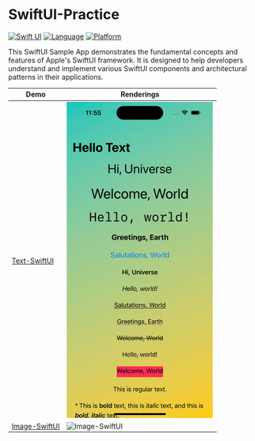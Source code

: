 # SwiftUI-Practice
 [![Swift UI](https://img.shields.io/badge/Swift-UI-green.svg)](https://github.com/xiaofu666/SwiftUI_Demos.git)
 [![Language](https://img.shields.io/badge/Language-Swift-DD5C44.svg?style=flat)](https://github.com/xiaofu666/SwiftUI_Demos.git)
 [![Platform](https://img.shields.io/badge/platform-ios-cyan.svg)](https://github.com/xiaofu666/SwiftUI_Demos.git)
 
This SwiftUI Sample App demonstrates the fundamental concepts and features of Apple's SwiftUI framework. 
It is designed to help developers understand and implement various SwiftUI components and architectural patterns in their applications.

| Demo                                                                      |  Renderings                                                                                                        
| ------------------------------------------------------------------------  |  -----------------------------------------------------------------------------------------------------------  
| [Text-SwiftUI           ](SwiftUI-Content/Text-SwiftUI)           |  ![Text-SwiftUI            ](SwiftUI-Content/Text-SwiftUI/Text-SwiftUI.gif)     
| [Image-SwiftUI           ](SwiftUI-Content/Image-SwiftUI)           |  ![Image-SwiftUI            ](SwiftUI-Content/Image-SwiftUI/Image-SwiftUI.gif)     

